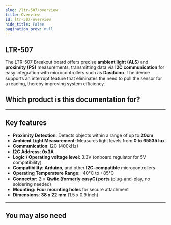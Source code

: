 ```yaml
---
slug: /ltr-507/overview
title: Overview
id: ltr-507-overview 
hide_title: False
pagination_prev: null
---
```


## LTR-507

The LTR-507 Breakout board offers precise **ambient light (ALS)** and **proximity (PS)** measurements, transmitting data via **I2C communication** for easy integration with microcontrollers such as **Dasduino**. The device supports an interrupt feature that eliminates the need to poll the sensor for a reading, thereby improving system efficiency.

<CenteredImage src="/img/ltr-507/333063.png" alt="ltr-507 sensor" caption="LTR-507 Light and Proximity Sensor"/>

## Which product is this documentation for?

<QuickLink 
  title="LTR-507 Light and Proximity Sensor" 
  description="333063"
  url="https://soldered.com/product/digital-light-proximity-sensor-ltr-507-breakout/"
  image="/img/ltr-507/333063.png" 
/>

---

## Key features

- **Proximity Detection**: Detects objects within a range of up to **20cm**
- **Ambient Light Measurement**: Measures light levels from **0 to 65535 lux**
- **Communication**: I2C (400kHz)
- **I2C Address**: **0x3A**
- **Logic / Operating voltage level:** 3.3V (onboard regulator for 5V compatibility) 
- **Compatibility**: **Arduino**, and other **I2C-compatible** microcontrollers
- **Operating Temperature Range**: -40°C to +85°C
- **Connector:** 2 × **Qwiic (formerly easyC) ports** (plug-and-play, no soldering needed)  
- **Mounting:** **Four mounting holes** for secure attachment 
- **Dimensions**: **38 x 22 mm**  (1.5 x 0.9 inch)

---

## You may also need

<QuickLink 
  title="Qwiic cable" 
  description="Qwiic (formerly easyC) compatible cables with connectors on both ends, available in various lengths."
  url="https://soldered.com/product/easyc-cable/"
  image="/img/333311.webp" 
/>  

<QuickLink 
  title="5mm IR LED" 
  description="Infra-red (IR) diode that emits light in the spectrum which the human eye can’t see."
  url="https://soldered.com/product/5mm-ir-led/"
  image="/img/101922.webp" 
/>